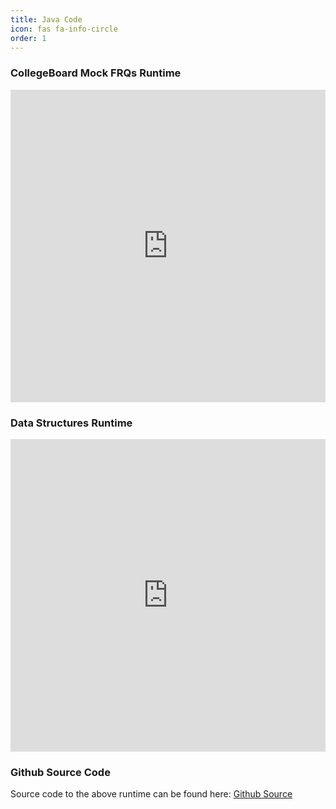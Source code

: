 ```yaml
---
title: Java Code
icon: fas fa-info-circle
order: 1
---
```


### CollegeBoard Mock FRQs Runtime

<iframe frameborder="0" width="100%" height="500px" src="https://replit.com/@pancakefactory/CB-Mock-FRQs?embed=true"></iframe>

### Data Structures Runtime

<iframe frameborder="0" width="100%" height="500px" src="https://replit.com/@pancakefactory/CSA-Data-Structures?embed=true"></iframe>

### Github Source Code

Source code to the above runtime can be found here: [Github Source](https://github.com/alvinzhengq/CSA-Data-Structures)

